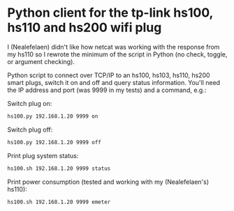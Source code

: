 Python client for the tp-link hs100, hs110 and hs200 wifi plug
============

I (Nealefelaen) didn't like how netcat was working with the response from my hs110 so I rewrote the minimum of the script in Python (no check, toggle, or argument checking).

Python script to connect over TCP/IP to an hs100, hs103, hs110, hs200 smart plugs, switch it on and off and query status information. You'll need the IP address and port (was 9999 in my tests) and a command, e.g.:

Switch plug on:
```sh
hs100.py 192.168.1.20 9999 on
```

Switch plug off:
```sh
hs100.py 192.168.1.20 9999 off
```

Print plug system status:
```sh
hs100.sh 192.168.1.20 9999 status
```

Print power consumption (tested and working with my (Nealefelaen's) hs110):
```sh
hs100.sh 192.168.1.20 9999 emeter
